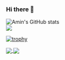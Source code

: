 ### Hi there 👋

<!--
**Mamin78/Mamin78** is a ✨ _special_ ✨ repository because its `README.md` (this file) appears on your GitHub profile.

Here are some ideas to get you started:

- 🔭 I’m currently working on ...
- 🌱 I’m currently learning ...
- 👯 I’m looking to collaborate on ...
- 🤔 I’m looking for help with ...
- 💬 Ask me about ...
- 📫 How to reach me: ...
- 😄 Pronouns: ...
- ⚡ Fun fact: ...
-->

![Amin's GitHub stats](https://github-readme-stats.vercel.app/api?username=Mamin78&theme=dracula&show_icons=true)
<br>
<a href="https://github.com/anuraghazra/github-readme-stats">
  <img align="center" src="https://github-readme-stats.vercel.app/api/top-langs/?username=Mamin78&layout=compact" />
</a>
<br>


[![trophy](https://github-profile-trophy.vercel.app/?username=Mamin78&theme=gruvbox)](https://github.com/ryo-ma/github-profile-trophy)


<a href="https://github.com/Mamin78/github-readme-stats">
  <img align="center" src="https://github-readme-stats.vercel.app/api/pin/?username=Mamin78&repo=github-readme-stats" />
</a>
<a href="https://github.com/Mamin78/convoychat">
  <img align="center" src="https://github-readme-stats.vercel.app/api/pin/?username=Mamin78&repo=convoychat" />
</a>
